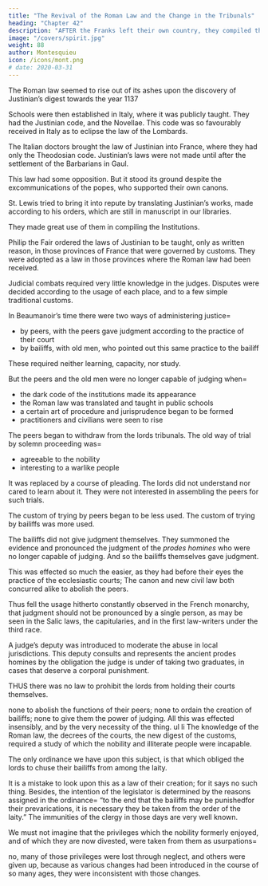 ```yaml
---
title: "The Revival of the Roman Law and the Change in the Tribunals"
heading: "Chapter 42"
description: "AFTER the Franks left their own country, they compiled the Salic laws with the help of their own sages"
image: "/covers/spirit.jpg"
weight: 88
author: Montesquieu
icon: /icons/mont.png
# date: 2020-03-31
---
```



The Roman law seemed to rise out of its ashes upon the discovery of Justinian’s digest towards the year 1137

Schools were then established in Italy, where it was publicly taught. They had the Justinian code, and the Novellae. This code was so favourably received in Italy as to eclipse the law of the Lombards.

The Italian doctors brought the law of Justinian into France, where they had only the Theodosian code. Justinian’s laws were not made until after the settlement of the Barbarians in Gaul.

This law had some opposition. But it stood its ground despite the excommunications of the popes, who supported their own canons.

St. Lewis tried to bring it into repute by translating Justinian’s works, made according to his orders, which are still in manuscript in our libraries.

They made great use of them in compiling the Institutions.

Philip the Fair ordered the laws of Justinian to be taught, only as written reason, in those provinces of France that were governed by customs. They were adopted as a law in those provinces where the Roman law had been received.

Judicial combats required very little knowledge in the judges. Disputes were decided according to the usage of each place, and to a few simple traditional customs.

In Beaumanoir’s time there were two ways of administering justice= 
- by peers, with the peers gave judgment according to the practice of their court
- by bailiffs, with old men, who pointed out this same practice to the bailiff

These required neither learning, capacity, nor study.

But the peers and the old men were no longer capable of judging when= 
- the dark code of the institutions made its appearance
- the Roman law was translated and taught in public schools
- a certain art of procedure and jurisprudence began to be formed
- practitioners and civilians were seen to rise

The peers began to withdraw from the lords tribunals. The old way of trial by solemn proceeding was= 
- agreeable to the nobility
- interesting to a warlike people

It was replaced by a course of pleading. The lords did not understand nor cared to learn about it. They were not interested in assembling the peers for such trials. 

The custom of trying by peers began to be less used. The custom of trying by bailiffs was more used. 

The bailiffs did not give judgment themselves. They summoned the evidence and pronounced the judgment of the *prodes homines* who were no longer capable of judging. And so the bailiffs themselves gave judgment.

This was effected so much the easier, as they had before their eyes the practice of the ecclesiastic courts; The canon and new civil law both concurred alike to abolish the peers.

Thus fell the usage hitherto constantly observed in the French monarchy, that judgment should not be pronounced by a single person, as may be seen in the Salic laws, the capitularies, and in the first law-writers under the third race.

A judge’s deputy was introduced to moderate the abuse in local jurisdictions. This deputy consults and represents the ancient prodes homines by the obligation the judge is under of taking two graduates, in cases that deserve a corporal punishment.

<!-- In fine, it is become of no manner of effect by the extreme facility of appeals. -->

THUS there was no law to prohibit the lords from holding their courts themselves.

none to abolish the functions of their peers; none to ordain the creation of bailiffs;
none to give them the power of judging. All this was effected insensibly, and by the very necessity of the thing. ul li The knowledge of the Roman law, the decrees of the courts, the new digest of the customs, required a study of which the nobility and illiterate people were incapable.

The only ordinance we have upon this subject, is that which obliged the lords to chuse their bailiffs from among the laity.

It is a mistake to look upon this as a law of their creation; for it says no such thing.
Besides, the intention of the legislator is determined by the reasons assigned in the ordinance= 
“to the end that the bailiffs may be punishedfor their prevarications, it is necessary they be taken from the order of the laity.”
The immunities of the clergy in those days are very well known.

We must not imagine that the privileges which the nobility formerly enjoyed, and of which they are now divested, were taken from them as usurpations= 

no, many of those privileges were lost through neglect, and others were given up, because as various changes had been introduced in the course of so many ages, they were inconsistent with those changes.
